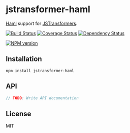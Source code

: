 # jstransformer-haml

[Haml](https://github.com/creationix/haml-js) support for [JSTransformers](http://github.com/jstransformers).

[![Build Status](https://img.shields.io/travis/jstransformers/jstransformer-haml/master.svg)](https://travis-ci.org/jstransformers/jstransformer-haml)
[![Coverage Status](https://img.shields.io/codecov/c/github/jstransformers/jstransformer-haml/master.svg)](https://codecov.io/gh/jstransformers/jstransformer-haml)
[![Dependency Status](https://img.shields.io/david/jstransformers/jstransformer-haml/master.svg)](http://david-dm.org/jstransformers/jstransformer-haml)

[![NPM version](https://img.shields.io/npm/v/jstransformer-haml.svg)](https://www.npmjs.org/package/jstransformer-haml)

## Installation

    npm install jstransformer-haml

## API

```js
// TODO: Write API documentation
```

## License

MIT
